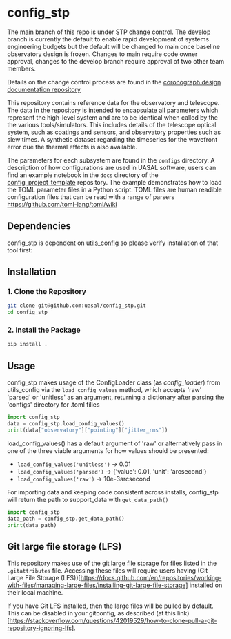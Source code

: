 # config_stp

The [main](https://github.com/uasal/config_stp/tree/main) branch of this repo is under STP change control. The [develop](https://github.com/uasal/config_stp/tree/develop) branch is currently the default to enable rapid development of systems engineering budgets but the default will be changed to main once baseline observatory design is frozen. Changes to main require code owner approval, changes to the develop branch require approval of two other team members.

Details on the change control process are found in the [coronograph design documentation repository](https://github.com/uasal/spacecoron_design_docs)

This repository contains reference data for the observatory and telescope.
The data in the repository is intended to encapsulate all parameters which represent the high-level system and are to be identical when called by the the various tools/simulators.
This includes details of the telescope optical system, such as coatings and sensors, and observatory properties such as slew times.
A synthetic dataset regarding the timeseries for the wavefront error due the thermal effects is also available.

The parameters for each subsystem are found in the `configs` directory.
A description of how configurations are used in UASAL software, users can find an example notebook in the `docs` directory of the  [config_project_template](https://github.com/uasal/config_project_template) repository. 
The example demonstrates how to load the TOML parameter files in a Python script.
TOML files are human readible configuration files that can be read with a range of parsers https://github.com/toml-lang/toml/wiki

## Dependencies
config_stp is dependent on [utils_config](https://github.com/uasal/utils_config) so please verify installation of that tool first: 

## Installation

### **1. Clone the Repository**
```sh
git clone git@github.com:uasal/config_stp.git
cd config_stp
```

### **2. Install the Package**
```sh
pip install .
```

## Usage
config_stp makes usage of the ConfigLoader class (as *config_loader*) from utils_config via the `load_config_values` method, which accepts 'raw' 'parsed' or 'unitless' as an argument, returning a dictionary after parsing the 'configs' directory for .toml filies
```python
import config_stp
data = config_stp.load_config_values()
print(data["observatory"]["pointing"]["jitter_rms"])
```

load_config_values() has a default argument of 'raw' or alternatively pass in one of the three viable arguments for how values should be presented: 
- `load_config_values('unitless')` -> 0.01
- `load_config_values('parsed')` -> {'value': 0.01, 'unit': 'arcsecond'}
- `load_config_values('raw')` -> 10e-3arcsecond

For importing data and keeping code consistent across installs, config_stp will return the path to support_data with `get_data_path()`
```python
import config_stp
data_path = config_stp.get_data_path()
print(data_path)
``` 

## Git large file storage (LFS)

This repository makes use of the git large file storage for files listed in the `.gitattributes` file.
Accessing these files will require users having (Git Large File Storage (LFS))[https://docs.github.com/en/repositories/working-with-files/managing-large-files/installing-git-large-file-storage] installed on their local machine.

If you have Git LFS installed, then the large files will be pulled by default.
This can be disabled in your gitconfig, as described (at this link)[https://stackoverflow.com/questions/42019529/how-to-clone-pull-a-git-repository-ignoring-lfs].
